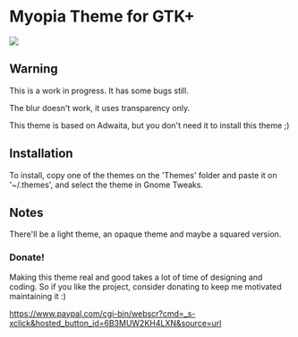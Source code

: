 # Myopia Theme for GTK+

![](.screenshots/screenshot.png)

## Warning

This is a work in progress. It has some bugs still.

The blur doesn't work, it uses transparency only.

This theme is based on Adwaita, but you don't need it to install this theme ;)

## Installation

To install, copy one of the themes on the 'Themes' folder and paste it on '~/.themes', and select the theme in Gnome Tweaks.

## Notes

There'll be a light theme, an opaque theme and maybe a squared version.

### Donate! 

Making this theme real and good takes a lot of time of designing and coding. So if you like the project, consider donating to keep me motivated maintaining it :)

https://www.paypal.com/cgi-bin/webscr?cmd=_s-xclick&hosted_button_id=6B3MUW2KH4LXN&source=url
